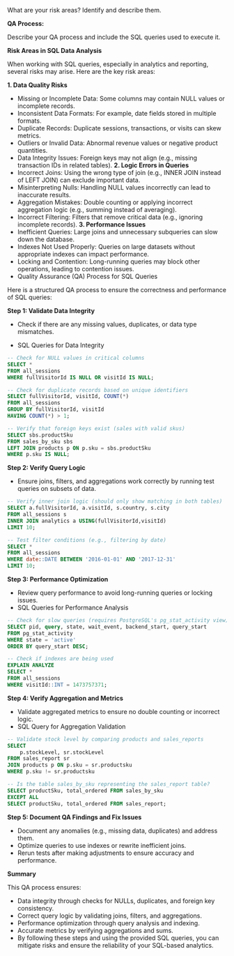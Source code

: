 What are your risk areas? Identify and describe them.



**QA Process:**

Describe your QA process and include the SQL queries used to execute it.


**Risk Areas in SQL Data Analysis**

When working with SQL queries, especially in analytics and reporting, several risks may arise. Here are the key risk areas:

**1. Data Quality Risks**
- Missing or Incomplete Data: Some columns may contain NULL values or incomplete records.
- Inconsistent Data Formats: For example, date fields stored in multiple formats.
- Duplicate Records: Duplicate sessions, transactions, or visits can skew metrics.
- Outliers or Invalid Data: Abnormal revenue values or negative product quantities.
- Data Integrity Issues: Foreign keys may not align (e.g., missing transaction IDs in related tables).
**2. Logic Errors in Queries**
- Incorrect Joins: Using the wrong type of join (e.g., INNER JOIN instead of LEFT JOIN) can exclude important data.
- Misinterpreting Nulls: Handling NULL values incorrectly can lead to inaccurate results.
- Aggregation Mistakes: Double counting or applying incorrect aggregation logic (e.g., summing instead of averaging).
- Incorrect Filtering: Filters that remove critical data (e.g., ignoring incomplete records).
**3. Performance Issues**
- Inefficient Queries: Large joins and unnecessary subqueries can slow down the database.
- Indexes Not Used Properly: Queries on large datasets without appropriate indexes can impact performance.
- Locking and Contention: Long-running queries may block other operations, leading to contention issues.
- Quality Assurance (QA) Process for SQL Queries

Here is a structured QA process to ensure the correctness and performance of SQL queries:

**Step 1: Validate Data Integrity**

- Check if there are any missing values, duplicates, or data type mismatches.

- SQL Queries for Data Integrity
```sql
-- Check for NULL values in critical columns
SELECT * 
FROM all_sessions
WHERE fullVisitorId IS NULL OR visitId IS NULL;

-- Check for duplicate records based on unique identifiers
SELECT fullVisitorId, visitId, COUNT(*)
FROM all_sessions
GROUP BY fullVisitorId, visitId
HAVING COUNT(*) > 1;

-- Verify that foreign keys exist (sales with valid skus)
SELECT sbs.productSku
FROM sales_by_sku sbs
LEFT JOIN products p ON p.sku = sbs.productSku
WHERE p.sku IS NULL;
```
**Step 2: Verify Query Logic**
- Ensure joins, filters, and aggregations work correctly by running test queries on subsets of data.
```sql
-- Verify inner join logic (should only show matching in both tables)
SELECT a.fullVisitorId, a.visitId, s.country, s.city
FROM all_sessions s
INNER JOIN analytics a USING(fullVisitorId,visitId)
LIMIT 10;

-- Test filter conditions (e.g., filtering by date)
SELECT *
FROM all_sessions
WHERE date::DATE BETWEEN '2016-01-01' AND '2017-12-31'
LIMIT 10;
```
**Step 3: Performance Optimization**
- Review query performance to avoid long-running queries or locking issues.
- SQL Queries for Performance Analysis
```sql
-- Check for slow queries (requires PostgreSQL's pg_stat_activity view)
SELECT pid, query, state, wait_event, backend_start, query_start
FROM pg_stat_activity
WHERE state = 'active'
ORDER BY query_start DESC;

-- Check if indexes are being used
EXPLAIN ANALYZE
SELECT * 
FROM all_sessions 
WHERE visitId::INT = 1473757371;
```
**Step 4: Verify Aggregation and Metrics**
- Validate aggregated metrics to ensure no double counting or incorrect logic.
- SQL Query for Aggregation Validation
```sql
-- Validate stock level by comparing products and sales_reports
SELECT 
	p.stockLevel, sr.stockLevel 
FROM sales_report sr
JOIN products p ON p.sku = sr.productsku
WHERE p.sku != sr.productsku

-- Is the table sales_by_sku representing the sales_report table?
SELECT productSku, total_ordered FROM sales_by_sku
EXCEPT ALL
SELECT productSku, total_ordered FROM sales_report;
```
**Step 5: Document QA Findings and Fix Issues**
- Document any anomalies (e.g., missing data, duplicates) and address them.
- Optimize queries to use indexes or rewrite inefficient joins.
- Rerun tests after making adjustments to ensure accuracy and performance.

**Summary**

This QA process ensures:
- Data integrity through checks for NULLs, duplicates, and foreign key consistency.
- Correct query logic by validating joins, filters, and aggregations.
- Performance optimization through query analysis and indexing.
- Accurate metrics by verifying aggregations and sums.
- By following these steps and using the provided SQL queries, you can mitigate risks and ensure the reliability of your SQL-based analytics.